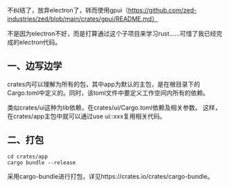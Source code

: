 不纠结了，放弃electron了，转而使用gpui（https://github.com/zed-industries/zed/blob/main/crates/gpui/README.md）

不是因为electron不好，而是打算通过这个子项目来学习rust......可惜了我已经完成的electron代码。

## 一、边写边学

crates内可以理解为所有的包，其中app为默认的主包，是在根目录下的Cargo.toml中定义的。同时，该toml文件中要定义工作空间内所有的依赖。

类似crates/ui这种为lib依赖，在crates/ui/Cargo.toml依赖及相关参数。 这样，在crates/app主包中就可以通过use ui::xxx复用相关代码。

## 二、打包

```
cd crates/app
cargo bundle --release
```

采用cargo-bundle进行打包，详见https://crates.io/crates/cargo-bundle。
